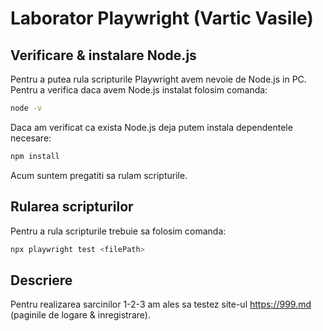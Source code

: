 # Laborator Playwright (Vartic Vasile)

## Verificare & instalare Node.js

Pentru a putea rula scripturile Playwright avem nevoie de Node.js in PC. \
Pentru a verifica daca avem Node.js instalat folosim comanda:
```bash
node -v
```

Daca am verificat ca exista Node.js deja putem instala dependentele necesare:
```bash
npm install
```
Acum suntem pregatiti sa rulam scripturile.

## Rularea scripturilor

Pentru a rula scripturile trebuie sa folosim comanda:
```bash
npx playwright test <filePath>
```

## Descriere
Pentru realizarea sarcinilor 1-2-3 am ales sa testez site-ul https://999.md (paginile de logare & inregistrare).